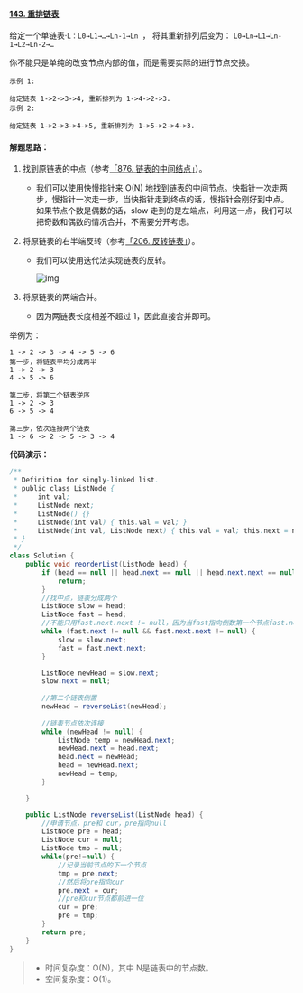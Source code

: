 #### [143. 重排链表](https://leetcode-cn.com/problems/reorder-list/)

给定一个单链表·`L：L0→L1→…→Ln-1→Ln `，
将其重新排列后变为： `L0→Ln→L1→Ln-1→L2→Ln-2→…`

你不能只是单纯的改变节点内部的值，而是需要实际的进行节点交换。

```
示例 1:

给定链表 1->2->3->4, 重新排列为 1->4->2->3.
示例 2:

给定链表 1->2->3->4->5, 重新排列为 1->5->2->4->3.
```



#### 解题思路：

1. 找到原链表的中点（参考[「876. 链表的中间结点」](https://leetcode-cn.com/problems/middle-of-the-linked-list/)）。

   - 我们可以使用快慢指针来 O(N) 地找到链表的中间节点。快指针一次走两步，慢指针一次走一步，当快指针走到终点的话，慢指针会刚好到中点。如果节点个数是偶数的话，slow 走到的是左端点，利用这一点，我们可以把奇数和偶数的情况合并，不需要分开考虑。

2. 将原链表的右半端反转（参考[「206. 反转链表」](https://leetcode-cn.com/problems/reverse-linked-list/)）。

   - 我们可以使用迭代法实现链表的反转。

     ![img](https://pic.leetcode-cn.com/9ce26a709147ad9ce6152d604efc1cc19a33dc5d467ed2aae5bc68463fdd2888.gif)

3. 将原链表的两端合并。

   - 因为两链表长度相差不超过 1，因此直接合并即可。

举例为：

```
1 -> 2 -> 3 -> 4 -> 5 -> 6
第一步，将链表平均分成两半
1 -> 2 -> 3
4 -> 5 -> 6
    
第二步，将第二个链表逆序
1 -> 2 -> 3
6 -> 5 -> 4
    
第三步，依次连接两个链表
1 -> 6 -> 2 -> 5 -> 3 -> 4
```

**代码演示：**

```java
/**
 * Definition for singly-linked list.
 * public class ListNode {
 *     int val;
 *     ListNode next;
 *     ListNode() {}
 *     ListNode(int val) { this.val = val; }
 *     ListNode(int val, ListNode next) { this.val = val; this.next = next; }
 * }
 */
class Solution {
    public void reorderList(ListNode head) {
        if (head == null || head.next == null || head.next.next == null) {
            return;
        }
        //找中点，链表分成两个
        ListNode slow = head;
        ListNode fast = head;
        //不能只用fast.next.next != null，因为当fast指向倒数第一个节点fast.next==null,所以fast.next.next会报空指针错
        while (fast.next != null && fast.next.next != null) {
            slow = slow.next;
            fast = fast.next.next;
        }

        ListNode newHead = slow.next;
        slow.next = null;
        
        //第二个链表倒置
        newHead = reverseList(newHead);
        
        //链表节点依次连接
        while (newHead != null) {
            ListNode temp = newHead.next;
            newHead.next = head.next;
            head.next = newHead;
            head = newHead.next;
            newHead = temp;
        }

    }

    public ListNode reverseList(ListNode head) {
        //申请节点，pre和 cur，pre指向null
        ListNode pre = head;
        ListNode cur = null;
        ListNode tmp = null;
        while(pre!=null) {
            //记录当前节点的下一个节点
            tmp = pre.next;
            //然后将pre指向cur 
            pre.next = cur;
            //pre和cur节点都前进一位
            cur = pre;
            pre = tmp;
        }
        return pre;
    }
}
```

> - 时间复杂度：O(N)，其中 N是链表中的节点数。
> - 空间复杂度：O(1)。
